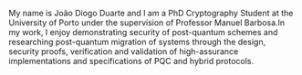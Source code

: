 My name is João Diogo Duarte and I am a PhD Cryptography Student at the University of Porto under the supervision of Professor Manuel Barbosa.In my work, I enjoy demonstrating security of post-quantum schemes and researching post-quantum migration of systems through the design, security proofs, verification and validation of high-assurance implementations and specifications of PQC and hybrid protocols.
